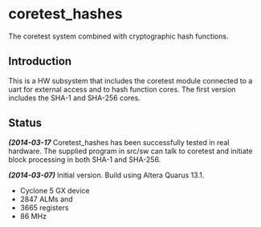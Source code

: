 coretest_hashes
===============

The coretest system combined with cryptographic hash functions.

## Introduction ##
This is a HW subsystem that includes the coretest module connected to a
uart for external access and to hash function cores. The first version
includes the SHA-1 and SHA-256 cores.

## Status ##
***(2014-03-17***
Coretest_hashes has been successfully tested in real hardware. The
supplied program in src/sw can talk to coretest and initiate block
processing in both SHA-1 and SHA-256.


***(2014-03-07)***
Initial version. Build using Altera Quarus 13.1.

- Cyclone 5 GX device
- 2847 ALMs and
- 3665 registers
- 86 MHz





